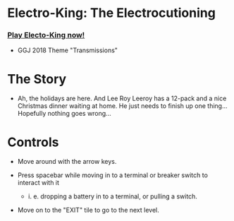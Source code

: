 # Electro-King: The Electrocutioning

### [Play Electo-King now!](https://phazer-lazer.github.io/ggj_2018_transmissions_last_electrician/)

* GGJ 2018 Theme "Transmissions"

# The Story

* Ah, the holidays are here. And Lee Roy Leeroy has a 12-pack and a nice Christmas dinner waiting at home. He just needs to finish up one thing... Hopefully nothing goes wrong...

# Controls

* Move around with the arrow keys.

* Press spacebar while moving in to a terminal or breaker switch to interact with it
    * i. e. dropping a battery in to a terminal, or pulling a switch.
    
* Move on to the "EXIT" tile to go to the next level.
